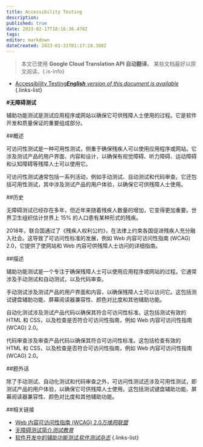 ```yaml
---
title: Accessibility Testing
description: 
published: true
date: 2023-02-17T18:16:36.478Z
tags: 
editor: markdown
dateCreated: 2023-01-31T01:17:28.388Z
---
```


> 本文已使用 **Google Cloud Translation API 自动翻译**。
某些文档最好以原文阅读。{.is-info}
- [Accessibility Testing***English** version of this document is available*](/en/Knowledge-base/Dictionary/accessibility-testing)
{.links-list}


**#无障碍测试**

辅助功能测试是测试应用程序或网站以确保它可供残障人士使用的过程。它是软件开发和质量保证的重要组成部分。

##概述

可访问性测试是一种可用性测试，侧重于确保残疾人可以使用应用程序或网站。它涉及测试产品的用户界面、内容和设计，以确保有视觉障碍、听力障碍、运动障碍和认知障碍等残障人士可以使用它。

可访问性测试通常包括一系列活动，例如手动测试、自动测试和代码审查。它还包括可用性测试，其中涉及测试产品的用户体验，以确保它可供残障人士使用。

##历史

无障碍测试已经存在多年，但近年来随着残疾人数量的增加，它变得更加重要。世界卫生组织估计世界上 15% 的人口患有某种形式的残疾。

2018年，联合国通过了《残疾人权利公约》，在法律上约束各国促进残疾人充分融入社会。这导致了可访问性标准的发展，例如 Web 内容可访问性指南 (WCAG) 2.0，它提供了使网站和 Web 内容可供残障人士访问的详细指南。

##描述

辅助功能测试是一个专注于确保残障人士可以使用应用程序或网站的过程。它通常涉及手动测试和自动测试，以及代码审查。

手动测试涉及测试产品的用户界面和内容，以确保残障人士可以访问它。这包括测试键盘辅助功能、屏幕阅读器兼容性、颜色对比度和其他辅助功能。

自动化测试涉及测试产品代码以确保其符合可访问性标准。这包括测试有效的 HTML 和 CSS，以及检查是否符合可访问性指南，例如 Web 内容可访问性指南 (WCAG) 2.0。

代码审查涉及审查产品代码以确保其符合可访问性标准。这包括检查有效的 HTML 和 CSS，以及检查是否符合可访问性指南，例如 Web 内容可访问性指南 (WCAG) 2.0。

##题外话

除了手动测试、自动化测试和代码审查之外，可访问性测试还涉及可用性测试，即测试产品的用户体验，以确保它可供残障人士使用。这包括测试键盘辅助功能、屏幕阅读器兼容性、颜色对比度和其他辅助功能。

##相关链接

- [Web 内容可访问性指南 (WCAG) 2.0*万维网联盟*](https://www.w3.org/TR/WCAG20/)
- [无障碍测试简介*测试教育*](https://testingeducation.org/introduction-to-accessibility-testing/)
- [软件开发中的辅助功能测试*软件测试杂志*](https://www.softwaretestingmagazine.com/knowledge/accessibility-testing-in-software-development/)
{.links-list}